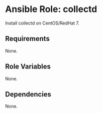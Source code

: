 Ansible Role: collectd
=========

Install collectd on CentOS/RedHat 7.

Requirements
------------

None.

Role Variables
--------------

None.

Dependencies
------------

None.
